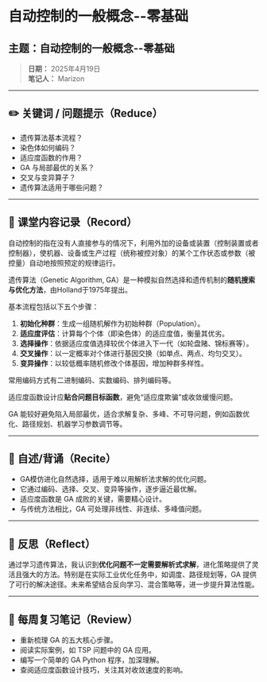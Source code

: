 # 自动控制的一般概念--零基础

## 主题：自动控制的一般概念--零基础

> **日期：** 2025年4月19日  
> **笔记人：** Marizon

---

## ✏️ 关键词 / 问题提示（Reduce）

- 遗传算法基本流程？
- 染色体如何编码？
- 适应度函数的作用？
- GA 与局部最优的关系？
- 交叉与变异算子？
- 遗传算法适用于哪些问题？

---

## 📒 课堂内容记录（Record）

自动控制的指在没有人直接参与的情况下，利用外加的设备或装置（控制装置或者控制器），使机器、设备或生产过程（统称被控对象）的某个工作状态或参数（被控量）自动地按照预定的规律运行。



遗传算法（Genetic Algorithm, GA）是一种模拟自然选择和遗传机制的**随机搜索与优化方法**，由Holland于1975年提出。

基本流程包括以下五个步骤：

1. **初始化种群**：生成一组随机解作为初始种群（Population）。
2. **适应度评估**：计算每个个体（即染色体）的适应度值，衡量其优劣。
3. **选择操作**：依据适应度值选择较优个体进入下一代（如轮盘赌、锦标赛等）。
4. **交叉操作**：以一定概率对个体进行基因交换（如单点、两点、均匀交叉）。
5. **变异操作**：以较低概率随机修改个体基因，增加种群多样性。

常用编码方式有二进制编码、实数编码、排列编码等。

适应度函数设计应**贴合问题目标函数**，避免“适应度欺骗”或收敛缓慢问题。

GA 能较好避免陷入局部最优，适合求解复杂、多峰、不可导问题，例如函数优化、路径规划、机器学习参数调节等。

---

## 🔁 自述/背诵（Recite）

- GA模仿进化自然选择，适用于难以用解析法求解的优化问题。
- 它通过编码、选择、交叉、变异等操作，逐步逼近最优解。
- 适应度函数是 GA 成败的关键，需要精心设计。
- 与传统方法相比，GA 可处理非线性、非连续、多峰值问题。

---

## 💭 反思（Reflect）

通过学习遗传算法，我认识到**优化问题不一定需要解析式求解**，进化策略提供了灵活且强大的方法。特别是在实际工业优化任务中，如调度、路径规划等，GA 提供了可行的解决途径。未来希望结合反向学习、混合策略等，进一步提升算法性能。

---

## 🔁 每周复习笔记（Review）

- 重新梳理 GA 的五大核心步骤。
- 阅读实际案例，如 TSP 问题中的 GA 应用。
- 编写一个简单的 GA Python 程序，加深理解。
- 查阅适应度函数设计技巧，关注其对收敛速度的影响。
